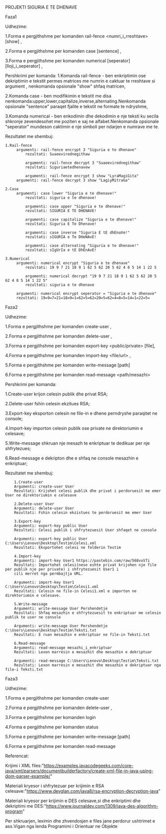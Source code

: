 PROJEKTI SIGURIA E TE DHENAVE 

Faza1

Udhezime:

1.Forma e pergjithshme per komanden rail-fence 
<rail-fence> <nenkomanda> <numri_i_rreshtave> [show] <teksti> ,
	
2.Forma e pergjithshme per komanden case
<case> <nenkomanda> [sentence] <teksti>,
	
3.Forma e pergjithshme per komanden numerical 
<numerical> <nenkomanda> [seperator] [lloji_i_seperator] <teksti>,

Pershkrimi per komanda:
1.Komanda rail-fence - ben enkriptimin ose dekriptimin e tekstit permes matrices me numrin e caktuar te rreshtave si argument , nenkomanda opsionale "show" shfaq matricen,
	
2.Komanda case - ben modifikimin e tekstit me disa 							nenkomanda:upper,lower,capitalize,inverse,alternating.Nenkomanda opsionale "sentence" paraqet fjalite e tekstit ne formate te ndryshme,

3.Komanda numerical - ben enkodimin dhe dekodimin e nje teksti ku secila shkronje zevendesohet me poziten e saj ne alfabet.Nenkomanda opsionale "seperator" mundeson caktimin e nje simboli per ndarjen e numrave me te.


Rezultatet me shembuj:

	1.Rail-fence
	     argumenti: rail-fence encrypt 3 "Siguria e te dhenave"
             rezultati: Suaeevirednegithaw

             argumenti: rail-fence decrypt 3 "Suaeevirednegithaw"
             rezultati: Siguriaetedhenavew
		
             argumenti: rail-fence encrypt 3 show "LyraMagiGita"
	     argumenti: rail-fence decrypt 3 show "LagiyMitraGa"
	
	2.Case
	     argumenti: case lower "Siguria e te dhenave!"
             rezultati: siguria e te dhenave!

             argumenti: case upper "Siguria e te dhenave!"
             rezultati: SIGURIA E TE DHENAVE!
 
             argumenti: case capitalize "Siguria e te dhenave!"
             rezultati: Siguria E Te Dhenave! 

             argumenti: case inverse "Siguria E tE dhEnaVe!"
             rezultati: sIGURIA e Te DHeNAvE!
 
             argumenti: case alternating "Siguria e te dhenave!"
             rezultati: sIgUrIa e tE DhEnAvE!
		
	3.Numerical
	     argumenti: numerical encrypt "Siguria e te dhenave"
             rezultati: 19 9 7 21 18 9 1 62 5 62 20 5 62 4 8 5 14 1 22 5

             argumenti: numerical decrypt "19 9 7 21 18 9 1 62 5 62 20 5 62 4 8 5 14 1 22 5"
             rezultati: siguria e te dhenave
		
	     argumenti: numerical encrypt seperator = "Siguria e te dhenave"
	     rezultati: 19=9=7=21=18=9=1=62=5=62=20=5=62=4=8=5=14=1=22=5=
  
		
Faza2 

Udhezime:

1.Forma e pergjithshme per komanden create-user 
<create-user> <emri> ,
	
2.Forma e pergjithshme per komanden delete-user
<delete-user> <emri>,
	
3.Forma e pergjithshme per komanden export-key
<export-key> <public/private> <emri> [file],
	
4.Forma e pergjithshme per komanden import-key
<import-key> <emri> <file/url> ,
	
5.Forma e pergjithshme per komanden write-message
<write-message> <emri> <mesazhi> [path]
	
6.Forma e pergjithshme per komanden read-message 
<read-message> <path/mesazhi>
	
	
Pershkrimi per komanda:

1.Create-user krijon celesin publik dhe privat RSA;
	
2.Delete-user fshin celesin ekzitues RSA;
	
3.Export-key eksporton celesin ne file-in e dhene perndryshe paraqitet ne console;
	
4.Import-key importon celesin publik ose private ne direktoriumin e celesave;

5.Write-message shkruan nje mesazh te enkriptuar te dedikuar per nje shfrytezues;

6.Read-message e dekripton dhe e shfaq ne console mesazhin e enkriptuar;


Rezultatet me shembuj:
		
		1.Create-user
		Argumenti: create-user User
		Rezultati: Krijohet celesi publik dhe privat i perdoruesit me emer User ne direktoriumin e celesave
		
		2.Delete-user User
		Argumenti: delete-user User
		Rezultati: Fshin celesin ekzistues te perdoruesit me emer User
		
		3.Export-key 
		Argumenti: export-key public User 
		Rezultati: Celesi publik i shfrytezuesit User shfaqet ne console
		
		Argumenti: export-key public User C:\Users\Lenovo\Desktop\Testim\Celesi.xml
		Rezultati: Eksportohet celesi ne folderin Testim 
		
		4.Import-key
		Argumenti: import-key User1 https://pastebin.com/raw/568vxV7i
		Rezultati: Importohet celesi(nese eshte privat krijohen nje file per publik nje per private) i shfrytezuesit User1 i 
		cili merret nga permbajtja URL.
		
		Argumenti: import-key User1 C:\Users\Lenovo\Desktop\Testim\Celesi1.xml
		Rezultati: Celesin ne file-in Celesi1.xml e importon ne direktoriumin e celesave.
		
		5.Write-message
		Argumenti: write-message User Pershendetje 
		Rezultati: Shfaq mesazhin e shfrytezuesit te enkriptuar me celesin publik te user ne console
		
		Argumenti: write-message User Pershendetje C:\Users\Lenovo\Desktop\Testim\Teksti.txt
		Rezultati: E ruan mesazhin e enkriptuar ne file-in Teksti.txt
		
		6.Read-message
		Argumenti: read-message mesazhi_i_enkriptuar
		Rezultati: Lexon marresin e mesazhit dhe mesazhin e dekriptuar
		
		Argumenti: read-message C:\Users\Lenovo\Desktop\Testim\Teksti.txt
		Rezultati: Lexon marresin e mesazhit dhe mesazhin e dekriptuar nga file-i Teksti.txt
		

Faza3

Udhezime:

1.Forma e pergjithshme per komanden create-user <create-user> <emri>
	
2.Forma e pergjithshme per komanden delete-user
<delete-user> <emri>,
	
3.Forma e pergjithshme per komanden login 
<login> <emri>
	
4.Forma e pergjithshme per komanden status
<status> <token>
	
5.Forma e pergjithshme per komanden  write-message
<write-message> <marresi> <mesazhi> [path] <token>

6.Forma e pergjithshme per komanden read-message
<read-message> <mesazhi>
	

	

Referencat:

Krijimi i XML files:"https://examples.javacodegeeks.com/core-java/xml/parsers/documentbuilderfactory/create-xml-file-in-java-using-dom-parser-example/"

Materiali kryesor i shfrytezuar per krijimin e RSA celesave:"https://www.devglan.com/java8/rsa-encryption-decryption-java"

Materiali kryesor per krijimin e DES celesave,si dhe enkriptimi dhe dekriptimi me DES:"https://www.journaldev.com/1309/java-des-algorithm-program"

Per shkruarjen, leximin dhe zhvendosjen e files jane perdorur ushtrimet e ass.Vigan nga lenda Programimi i Orientuar ne Objekte
